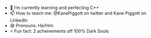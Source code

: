 - 🌱 I’m currently learning and perfecting C++
- 📫 How to reach me: @KanePiggott on twitter and Kane Piggott on LinkedIn
- 😄 Pronouns: He/Him
- ⚡ Fun fact: 2 acheivements off 100% Dark Souls
